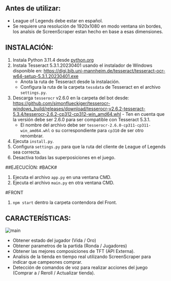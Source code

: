 ## Antes de utilizar:
- League of Legends debe estar en español.
- Se requiere una resolución de 1920x1080 en modo ventana sin bordes, los analsis de ScreenScraper estan hecho en base a esas dimensiones.

## INSTALACIÓN:
1. Instala Python 3.11.4 desde [python.org](https://www.python.org/downloads/windows/)
3. Instala Tesseract 5.3.1.20230401 usando el instalador de Windows disponible en: https://digi.bib.uni-mannheim.de/tesseract/tesseract-ocr-w64-setup-5.3.1.20230401.exe
   - Anota la ruta de Tesseract desde la instalación.
   - Configura la ruta de la carpeta `tessdata` de Tesseract en el archivo `settings.py`.
4. Descarga `tesserocr` v2.6.0 en la carpeta del bot desde: https://github.com/simonflueckiger/tesserocr-windows_build/releases/download/tesserocr-v2.6.2-tesseract-5.3.4/tesserocr-2.6.2-cp312-cp312-win_amd64.whl   - Ten en cuenta que la versión debe ser 2.6.0 para ser compatible con Tesseract 5.3.1.
   - El nombre del archivo debe ser `tesserocr-2.6.0-cp311-cp311-win_amd64.whl` o su correspondiente para `cp310` de ser otro renombrar.
5. Ejecuta `install.py`.
6. Configura `settings.py` para que la ruta del cliente de League of Legends sea correcta.
7. Desactiva todas las superposiciones en el juego.

##EJECUCÍON:
#BACK#
1. Ejecuta el archivo `app.py` en una ventana CMD. 
2. Ejecuta el archivo `main.py` en otra ventana CMD.

#FRONT
1. `npm start` dentro la carpeta contendora del Front.

## CARACTERÍSTICAS:
![main]([https://imgur.com/a/hDd9jPX](https://imgur.com/a/hDd9jPX))

- Obtener estado del jugador (Vida / Oro)
- Obtener parametros de la partida (Ronda / Jugadores)
- Obtener las mejores composiciones de TFT (API Externa).
- Analisis de la tienda en tiempo real utilizando ScreenScraper para indicar que campeones comprar.
- Detección de comandos de voz para realizar acciones del juego (Comprar a <Campeon> / Reroll / Actualizar tienda).

